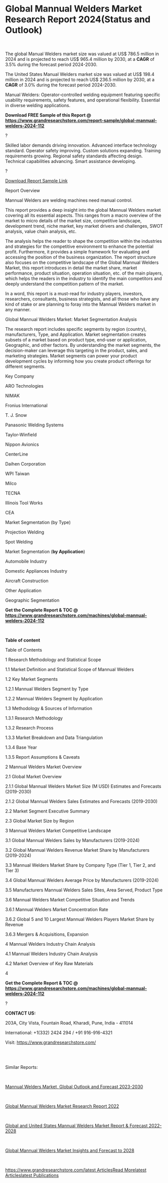 <h1>Global Mannual Welders Market Research Report 2024(Status and Outlook)</h1><br/><p>The global Manual Welders market size was valued at US$ 786.5 million in 2024 and is projected to reach US$ 965.4 million by 2030, at a <strong>CAGR</strong> of 3.5% during the forecast period 2024-2030.</p>
 
 
 
 <p>The United States Manual Welders market size was valued at US$ 198.4 million in 2024 and is projected to reach US$ 236.5 million by 2030, at a <strong>CAGR</strong> of 3.0% during the forecast period 2024-2030.</p>
 
 
 
 <p>Manual Welders: Operator-controlled welding equipment featuring specific usability requirements, safety features, and operational flexibility. Essential in diverse welding applications.</p>
 
 
 
 <div><b>Download FREE Sample of this Report @ <a href="https://www.grandresearchstore.com/report-sample/global-mannual-welders-2024-112">https://www.grandresearchstore.com/report-sample/global-mannual-welders-2024-112</a></b></div>
 
 
 
 <p>? </p>
 
 
 
 <p>Skilled labor demands driving innovation. Advanced interface technology standard. Operator safety improving. Custom solutions expanding. Training requirements growing. Regional safety standards affecting design. Technical capabilities advancing. Smart assistance developing.</p>
 
 
 
 <p>? </p>
 
 
 
 <p><a href="https://www.grandresearchstore.com/mr-admin/report-sample/global-mannual-welders-2024-112">Download Report Sample Link</a></p>
 
 
 
 <p>Report Overview</p>
 
 
 
 <p>Mannual Welders are welding machines need manual control.</p>
 
 
 
 <p>This report provides a deep insight into the global Mannual Welders market covering all its essential aspects. This ranges from a macro overview of the market to micro details of the market size, competitive landscape, development trend, niche market, key market drivers and challenges, SWOT analysis, value chain analysis, etc.</p>
 
 
 
 <p>The analysis helps the reader to shape the competition within the industries and strategies for the competitive environment to enhance the potential profit. Furthermore, it provides a simple framework for evaluating and accessing the position of the business organization. The report structure also focuses on the competitive landscape of the Global Mannual Welders Market, this report introduces in detail the market share, market performance, product situation, operation situation, etc. of the main players, which helps the readers in the industry to identify the main competitors and deeply understand the competition pattern of the market.</p>
 
 
 
 <p>In a word, this report is a must-read for industry players, investors, researchers, consultants, business strategists, and all those who have any kind of stake or are planning to foray into the Mannual Welders market in any manner.</p>
 
 
 
 <p>Global Mannual Welders Market: Market Segmentation Analysis</p>
 
 
 
 <p>The research report includes specific segments by region (country), manufacturers, Type, and Application. Market segmentation creates subsets of a market based on product type, end-user or application, Geographic, and other factors. By understanding the market segments, the decision-maker can leverage this targeting in the product, sales, and marketing strategies. Market segments can power your product development cycles by informing how you create product offerings for different segments.</p>
 
 
 
 <p>Key Company</p>
 
 
 
 <p>ARO Technologies</p>
 
 
 
 <p>NIMAK</p>
 
 
 
 <p>Fronius International</p>
 
 
 
 <p>T. J. Snow</p>
 
 
 
 <p>Panasonic Welding Systems</p>
 
 
 
 <p>Taylor-Winfield</p>
 
 
 
 <p>Nippon Avionics</p>
 
 
 
 <p>CenterLine</p>
 
 
 
 <p>Daihen Corporation</p>
 
 
 
 <p>WPI Taiwan</p>
 
 
 
 <p>Milco</p>
 
 
 
 <p>TECNA</p>
 
 
 
 <p>Illinois Tool Works</p>
 
 
 
 <p>CEA</p>
 
 
 
 <p>Market Segmentation (by Type)</p>
 
 
 
 <p>Projection Welding</p>
 
 
 
 <p>Spot Welding</p>
 
 
 
 <p>Market Segmentation (<strong>by Application</strong>)</p>
 
 
 
 <p>Automobile Industry</p>
 
 
 
 <p>Domestic Appliances Industry</p>
 
 
 
 <p>Aircraft Construction</p>
 
 
 
 <p>Other Application</p>
 
 
 
 <p>Geographic Segmentation</p>
 
 
 
 <div><b>Get the Complete Report & TOC @ <a href="https://www.grandresearchstore.com/machines/global-mannual-welders-2024-112">https://www.grandresearchstore.com/machines/global-mannual-welders-2024-112</a></b></div>
 
 
 
 <p><br />
 
 <b>Table of content</b></p>
 
 
 
 <p>Table of Contents<br />
 
 1 Research Methodology and Statistical Scope<br />
 
 1.1 Market Definition and Statistical Scope of Mannual Welders<br />
 
 1.2 Key Market Segments<br />
 
 1.2.1 Mannual Welders Segment by Type<br />
 
 1.2.2 Mannual Welders Segment by Application<br />
 
 1.3 Methodology & Sources of Information<br />
 
 1.3.1 Research Methodology<br />
 
 1.3.2 Research Process<br />
 
 1.3.3 Market Breakdown and Data Triangulation<br />
 
 1.3.4 Base Year<br />
 
 1.3.5 Report Assumptions & Caveats<br />
 
 2 Mannual Welders Market Overview<br />
 
 2.1 Global Market Overview<br />
 
 2.1.1 Global Mannual Welders Market Size (M USD) Estimates and Forecasts (2019-2030)<br />
 
 2.1.2 Global Mannual Welders Sales Estimates and Forecasts (2019-2030)<br />
 
 2.2 Market Segment Executive Summary<br />
 
 2.3 Global Market Size by Region<br />
 
 3 Mannual Welders Market Competitive Landscape<br />
 
 3.1 Global Mannual Welders Sales by Manufacturers (2019-2024)<br />
 
 3.2 Global Mannual Welders Revenue Market Share by Manufacturers (2019-2024)<br />
 
 3.3 Mannual Welders Market Share by Company Type (Tier 1, Tier 2, and Tier 3)<br />
 
 3.4 Global Mannual Welders Average Price by Manufacturers (2019-2024)<br />
 
 3.5 Manufacturers Mannual Welders Sales Sites, Area Served, Product Type<br />
 
 3.6 Mannual Welders Market Competitive Situation and Trends<br />
 
 3.6.1 Mannual Welders Market Concentration Rate<br />
 
 3.6.2 Global 5 and 10 Largest Mannual Welders Players Market Share by Revenue<br />
 
 3.6.3 Mergers & Acquisitions, Expansion<br />
 
 4 Mannual Welders Industry Chain Analysis<br />
 
 4.1 Mannual Welders Industry Chain Analysis<br />
 
 4.2 Market Overview of Key Raw Materials<br />
 
 4</p>
 
 
 
 <div><b>Get the Complete Report & TOC @ <a href="https://www.grandresearchstore.com/machines/global-mannual-welders-2024-112">https://www.grandresearchstore.com/machines/global-mannual-welders-2024-112</a></b></div>
 
 
 
 <p>? </p>
 
 
 
 <p><b>CONTACT US:</b><br />
 
 203A, City Vista, Fountain Road, Kharadi, Pune, India - 411014<br />
 
 International: +1(332) 2424 294 / +91 916-916-4321<br />
 
 Visit: <a href="https://www.grandresearchstore.com/">https://www.grandresearchstore.com/</a><br />
 
 <br />
 
 <br />
 
 Similar Reports:<br />
 
 <br />
 
 <a href="https://www.grandresearchstore.com/machines/global-mannual-welders-forecast-2023-2030-846">Mannual Welders Market, Global Outlook and Forecast 2023-2030</a><br />
 
 <br />
 
 <a href="https://www.grandresearchstore.com/machines/global-mannual-welders-2022-137">Global Mannual Welders Market Research Report 2022</a><br />
 
 <br />
 
 <a href="https://www.grandresearchstore.com/machines/global-united-states-mannual-welders-2022-2028-740">Global and United States Mannual Welders Market Report & Forecast 2022-2028</a><br />
 
 <br />
 
 <a href="https://www.grandresearchstore.com/machines/global-mannual-welders-2028-749">Global Mannual Welders Market Insights and Forecast to 2028</a><br />
 
 <br />
 
 <a href="https://gyeongbokgung.com">https://www.grandresearchstore.com/</a><a href="https://hallyeomaritime.com">latest Articles</a><a href="https://jingwansa.com">Read More</a><a href="https://nguoiviet.jp/">latest Articles</a><a href="https://www.intelmarketresearch.com/">latest Publications</a></p>